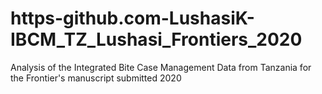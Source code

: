 # https-github.com-LushasiK-IBCM_TZ_Lushasi_Frontiers_2020
Analysis of the Integrated Bite Case Management Data from Tanzania for the Frontier's manuscript submitted 2020
